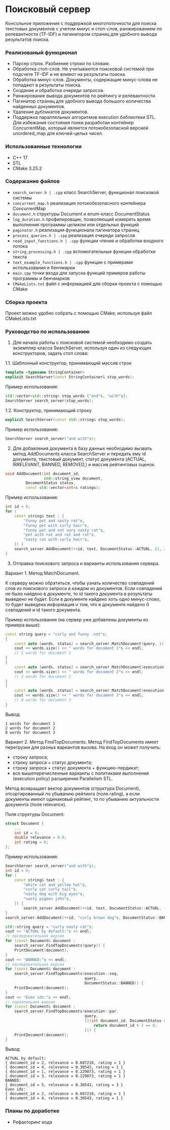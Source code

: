 # Поисковый сервер
Консольное приложение с поддержкой многопоточности для поиска текстовых документов с учетом минус и стоп-слов, ранжированием по релевантности (TF-IDF) и пагинатором страниц для удобного вывода результатов поиска.

### Реализованый функционал
- Парсер строк. Разбиение строки по словам.
- Обработка стоп-слов. Не учитываются поисковой системой при подсчете TF-IDF и не влияют на результаты поиска.
- Обработка минус-слов. Документы, содержащие минус-слова не попадают в результаты поиска.
- Создание и обработка очереди запросов.
- Ранжирование вывода документов по рейтингу и релевантности.
- Пагинатор страниц для удобного вывода большого количества найденных документов.
- Удаление дубликатов документов.
- Поддержка параллельных алгоритмов execution библиотеки STL. Для избежания состояния гонки разработан контейнер ConcurrentMap, который является потокобезопасной версией unordered_map для ключей-целых чисел.

### Использованные технологии
- C++ 17
- STL
- CMake 3.25.2

### Содержание файлов
- `search_server.h | .cpp` класс SearchServer, функционал поисковой системы
- `concurrent_map.h` реализация потокобезопасного контейнера ConcurrentMap
- `document.h` структуры Document и enum-класс DocumentStatus
- `log_duration.h` профилировщик, позволяющий измерять время выполнения программы целиком или отдельных функций
- `paginator.h` реализация функционала пагинатора страниц
- `process_queries.h | .cpp` реализация очереди запросов
- `read_input_functions.h | .cpp` функции чтения и обработки входного потока
- `string_processing.h | .cpp` вспомогательные функции обработки текста
- `text_example_functions.h | .cpp` функции с примерами использования и бенчмарки
- `main.cpp` точки входа для запуска функций примеров работы программы и бенчмарков
- `CMakeLists.txt` файл с информацией для сборки проекта с помощью CMake

### Сборка проекта
Проект можно удобно собрать с помощью CMake, используя файл CMakeLists.txt

### Руководство по использованию
1. Для начала работы с поисковой системой необходимо создать экземпляр класса SearchServer, используя один из следующих конструкторов, задать стоп слова:

1.1. Шаблонный конструктор, принимающий массив строк
```C++
template <typename StringContainer>
explicit SearchServer(const StringContainer& stop_words);
```
Пример использования:
```C++
std::vector<std::string> stop_words {"and"s, "with"s};
SearchServer search_server(stop_words);
```
1.2. Конструктор, принимающий строку
```C++
explicit SearchServer(const std::string& stop_words);
```
Пример использования:
```C++
SearchServer search_server("and with"s);
```
2. Для добавления документа в базу данных необходимо вызвать метод AddDocuments класса SearchServer и передать ему id документа, текстовый документ, статус документа (ACTUAL, IRRELEVANT, BANNED, REMOVED,) и массив рейтинговых оценок.
```C++
void AddDocument(int document_id,
                 std::string_view document,
		 DocumentStatus status,
		 const std::vector<int>& ratings);
```
Пример использования:
```C++
int id = 0;
for (
    const string& text : {
        "funny pet and nasty rat"s,
        "funny pet with curly hair"s,
        "funny pet and not very nasty rat"s,
        "pet with rat and rat and rat"s,
        "nasty rat with curly hair"s,
    }) {
    search_server.AddDocument(++id, text, DocumentStatus::ACTUAL, {1, 2});
}
```
3. Отправка поискового запроса и варианты использования сервера.

Вариант 1. Метод MatchDocument.

К серверу можно обратиться, чтобы узнать количество совпадений слов из поискового запроса в каждом из документов. Если совпадений не было найдено в документе, то id такого документа в результаты выведено не будет. Если в документе найдено хоть одно минус-слово, то будет выведена информация о том, что в документе найдено 0 совпадений и id такого документа.

Пример использования (на сервер уже добавлены документы из примера выше):
```C++
const string query = "curly and funny -not"s;
{
    const auto [words, status] = search_server.MatchDocument(query, 1);
    cout << words.size() << " words for document 1"s << endl;
    // 1 words for document 1
}
{
    const auto [words, status] = search_server.MatchDocument(execution::seq, query, 2);
    cout << words.size() << " words for document 2"s << endl;
    // 2 words for document 2
}
{
    const auto [words, status] = search_server.MatchDocument(execution::par, query, 3);
    cout << words.size() << " words for document 3"s << endl;
    // 0 words for document 3
}
```
Вывод:
```
1 words for document 1
2 words for document 2
0 words for document 3
```

Вариант 2. Метод FindTopDocuments.
Метод FindTopDocuments имеет перегрузки для разных вариантов вызова. На вход он может получить:
- строку запроса;
- строку запроса + статус документа;
- строку запроса + статус документа + функцию-пердикат;
- все вышеперечисленные варианты с политиками выполнения (execution policy) расширения Parallelism STL.

Метод возвращает вектор документов (структура Document), отсортированный по убыванию рейтинга (поле rating), а если документы имеют одинаковый рейтинг, то по убыванию актуальности документа (поле relevance).

Поля структуры Document:
```C++
struct Document {
    ...
    int id = 0;
    double relevance = 0.0;
    int rating = 0;
};
```

Пример использования:
```C++
SearchServer search_server("and with"s);
int id = 0;
for (
    const string& text : {
        "white cat and yellow hat"s,
        "curly cat curly tail"s,
        "nasty dog with big eyes"s,
        "nasty pigeon john"s,
    }) {
        search_server.AddDocument(++id, text, DocumentStatus::ACTUAL, {1, 2});
}
search_server.AddDocument(++id, "curly brown dog"s, DocumentStatus::BANNED, {2, 3, 4, 5});

std::string query = "curly nasty cat"s;
cout << "ACTUAL by default:"s << endl;
// последовательная версия
for (const Document& document :
    search_server.FindTopDocuments(query)) {
    PrintDocument(document);
}
cout << "BANNED:"s << endl;
// последовательная версия
for (const Document& document :
    search_server.FindTopDocuments(execution::seq,
                                   query,
                                   DocumentStatus::BANNED)) {
    PrintDocument(document);
}
cout << "Even ids:"s << endl;
// параллельная версия
for (const Document& document :
    search_server.FindTopDocuments(execution::par,
                                   query,
                                   [](int document_id, DocumentStatus status, int rating) {
                                       return document_id % 2 == 0;
                                   })) {
    PrintDocument(document);
}
```
Вывод:
```
ACTUAL by default:
{ document_id = 2, relevance = 0.687218, rating = 1 }
{ document_id = 4, relevance = 0.30543, rating = 1 }
{ document_id = 1, relevance = 0.229073, rating = 1 }
{ document_id = 3, relevance = 0.229073, rating = 1 }
BANNED:
{ document_id = 5, relevance = 0.30543, rating = 3 }
Even ids:
{ document_id = 2, relevance = 0.687218, rating = 1 }
{ document_id = 4, relevance = 0.30543, rating = 1 }
```
### Планы по доработке
- Рефакторинг кода

